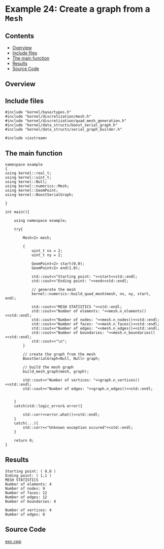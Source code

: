 # Example 24: Create a graph from a ```Mesh```

## Contents

* [Overview](#overview) 
* [Include files](#include_files)
* [The main function](#m_func)
* [Results](#results)
* [Source Code](#source_code)

## <a name="overview"></a> Overview

## <a name="include_files"></a> Include files

```
#include "kernel/base/types.h"
#include "kernel/discretization/mesh.h"
#include "kernel/discretization/quad_mesh_generation.h"
#include "kernel/data_structs/boost_serial_graph.h"
#include "kernel/data_structs/serial_graph_builder.h"

#include <iostream>
```

## <a name="m_func"></a> The main function

```
namespace example
{
using kernel::real_t;
using kernel::uint_t;
using kernel::Null;
using kernel::numerics::Mesh;
using kernel::GeomPoint;
using kernel::BoostSerialGraph;

}

int main(){

    using namespace example;

    try{

        Mesh<2> mesh;

        {
            uint_t nx = 2;
            uint_t ny = 2;

            GeomPoint<2> start(0.0);
            GeomPoint<2> end(1.0);

            std::cout<<"Starting point: "<<start<<std::endl;
            std::cout<<"Ending point: "<<end<<std::endl;

            // generate the mesh
            kernel::numerics::build_quad_mesh(mesh, nx, ny, start, end);

            std::cout<<"MESH STATISTICS "<<std::endl;
            std::cout<<"Number of elements: "<<mesh.n_elements()<<std::endl;
            std::cout<<"Number of nodes: "<<mesh.n_nodes()<<std::endl;
            std::cout<<"Number of faces: "<<mesh.n_faces()<<std::endl;
            std::cout<<"Number of edges: "<<mesh.n_edges()<<std::endl;
            std::cout<<"Number of boundaries: "<<mesh.n_boundaries()<<std::endl;
            std::cout<<"\n";
        }

        // create the graph from the mesh
        BoostSerialGraph<Null, Null> graph;

        // build the mesh graph
        build_mesh_graph(mesh, graph);

        std::cout<<"Number of vertices: "<<graph.n_vertices()<<std::endl;
        std::cout<<"Number of edges: "<<graph.n_edges()<<std::endl;


    }
    catch(std::logic_error& error){

        std::cerr<<error.what()<<std::endl;
    }
    catch(...){
        std::cerr<<"Unknown exception occured"<<std::endl;
    }

    return 0;
}
```

## <a name="results"></a> Results

```
Starting point: ( 0,0 )
Ending point: ( 1,1 )
MESH STATISTICS
Number of elements: 4
Number of nodes: 9
Number of faces: 12
Number of edges: 12
Number of boundaries: 4

Number of vertices: 4
Number of edges: 8
```

## <a name="source_code"></a> Source Code

<a href="../exe.cpp">exc.cpp</a>




